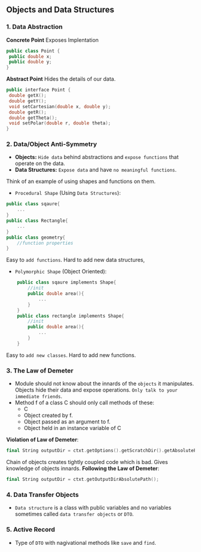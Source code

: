 ## Objects and Data Structures

### 1. Data Abstraction
**Concrete Point**
Exposes Implentation
```c++
public class Point {
 public double x;
 public double y;
}
```
**Abstract Point**
Hides the details of our data.
```c++
public interface Point {
 double getX();
 double getY();
 void setCartesian(double x, double y);
 double getR();
 double getTheta();
 void setPolar(double r, double theta);
}
```

### 2. Data/Object Anti-Symmetry
- **Objects:** `Hide data` behind abstractions and `expose functions` that operate on the data.
- **Data Structures:** `Expose data` and have `no meaningful functions`.

Think of an example of using shapes and functions on them.
- `Procedural Shape` (Using `Data Structures`):
```c++
public class sqaure{
    ...
}
public class Rectangle{
    ...
}
public class geometry{
    //function properties
}
```
Easy to `add functions`. Hard to add new data structures, 

- `Polymorphic Shape` (Object Oriented):
```c++
    public class sqaure implements Shape{
        //init
        public double area(){
            ...
        }
    }
    public class rectangle implements Shape{
        //init
        public double area(){
            ...
        }
    }
```
Easy to `add new classes`. Hard to add new functions.

### 3. The Law of Demeter
- Module should not know about the innards of the `objects` it manipulates. Objects hide their data and expose operations. `Only talk to your immediate friends`.
- Method f of a class C should only call methods of these:
    - C
    - Object created by f.
    - Object passed as an argument to f.
    - Object held in an instance variable of C

**Violation of Law of Demeter**:
```c++
final String outputDir = ctxt.getOptions().getScratchDir().getAbsolutePath();
```
Chain of objects creates tightly coupled code which is bad. Gives knowledge of objects innards.
**Following the Law of Demeter**:
```c++
final String outputDir = ctxt.getOutputDirAbsolutePath();
```
### 4. Data Transfer Objects
- `Data structure` is a class with public variables and no variables sometimes called `data transfer objects` or `DTO`.

### 5. Active Record
- Type of `DTO` with nagivational methods like `save` and `find`.
